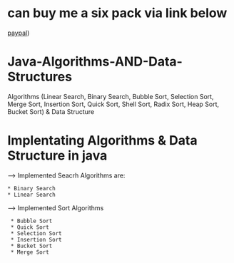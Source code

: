 # can buy me a six pack via link below
<a href="paypal.me/MOREKOLODI"> paypal</a>)

# Java-Algorithms-AND-Data-Structures
Algorithms  (Linear Search, Binary Search, Bubble Sort, Selection Sort, Merge Sort, Insertion Sort, Quick Sort, Shell Sort,
Radix Sort, Heap Sort, Bucket Sort) &amp; Data Structure


# Implentating Algorithms & Data Structure in java

--> Implemented Seacrh Algorithms are: 

    * Binary Search 
    * Linear Search 
    
--> Implemented Sort Algorithms 
   
     * Bubble Sort
     * Quick Sort
     * Selection Sort
     * Insertion Sort
     * Bucket Sort
     * Merge Sort
